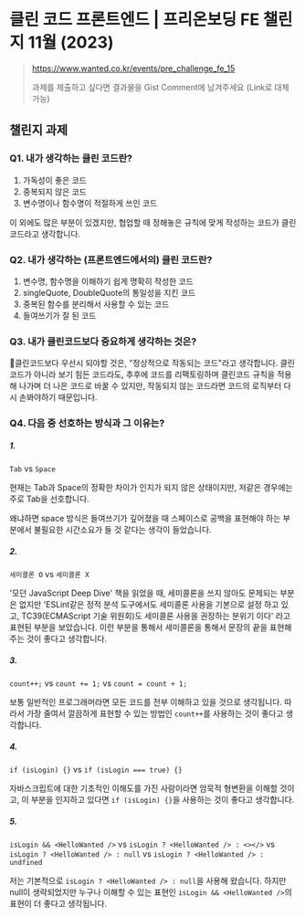 # 클린 코드 프론트엔드 | 프리온보딩 FE 챌린지 11월 (2023)

>https://www.wanted.co.kr/events/pre_challenge_fe_15
>
>과제를 제출하고 싶다면 결과물을 Gist Comment에 남겨주세요 (Link로 대체 가능)

## 챌린지 과제

### Q1. 내가 생각하는 클린 코드란?

1. 가독성이 좋은 코드
2. 중복되지 않은 코드
3. 변수명이나 함수명이 적절하게 쓰인 코드

이 외에도 많은 부분이 있겠지만, 협업할 때 정해놓은 규칙에 맞게 작성하는 코드가 클린 코드라고 생각합니다.

### Q2. 내가 생각하는 (프론트엔드에서의) 클린 코드란?

1. 변수명, 함수명을 이해하기 쉽게 명확히 작성한 코드
2. singleQuote, DoubleQuote의 통일성을 지킨 코드
3. 중복된 함수를 분리해서 사용할 수 있는 코드
4. 들여쓰기가 잘 된 코드

### Q3. 내가 클린코드보다 중요하게 생각하는 것은?

클린코드보다 우선시 되야할 것은, "정상적으로 작동되는 코드"라고 생각합니다.
클린코드가 아니라 보기 힘든 코드라도, 추후에 코드를 리팩토링하며 클린코드 규칙을 적용해 나가며
더 나은 코드로 바꿀 수 있지만, 작동되지 않는 코드라면 코드의 로직부터 다시 손봐야하기 때문입니다.


### Q4. 다음 중 선호하는 방식과 그 이유는?

##### 1.

`Tab` vs `Space`

현재는 Tab과 Space의 정확한 차이가 인지가 되지 않은 상태이지만,
저같은 경우에는 주로 Tab을 선호합니다.

왜냐하면 space 방식은 들여쓰기가 깊어졌을 때 스페이스로 공백을 표현해야 하는 부분에서 불필요한 시간소요가 들 것 같다는 생각이 들었습니다.

##### 2.

`세미콜론 O` vs `세미콜론 X`

'모던 JavaScript Deep Dive' 책을 읽었을 때, 세미콜론을 쓰지 않아도 문제되는 부분은 없지만 'ESLint같은 정적 분석 도구에서도 세미콜론 사용을 기본으로 설정 하고 있고, TC39(ECMAScript 기술 위원회)도 세미콜론 사용을 권장하는 분위기 이다' 라고 표현된 부분을 보았습니다. 이런 부분을 통해서 세미콜론을 통해서 문장의 끝을 표현해주는 것이 좋다고 생각합니다.

##### 3.

`count++;` vs `count += 1;` vs `count = count + 1;`

보통 일반적인 프로그래머라면 모든 코드를 전부 이해하고 있을 것으로 생각됩니다. 따라서 가장 줄여서 깔끔하게 표현할 수 있는 방법인 `count++`를 사용하는 것이 좋다고 생각합니다.

##### 4.

`if (isLogin) {}` vs `if (isLogin === true) {}`

자바스크립트에 대한 기초적인 이해도를 가진 사람이라면 암묵적 형변환을 이해할 것이고, 이 부분을 인지하고 있다면 `if (isLogin) {}`을 사용하는 것이 좋다고 생각합니다.

##### 5.

`isLogin && <HelloWanted />` vs `isLogin ? <HelloWanted /> : <></>` vs `isLogin ? <HelloWanted /> : null` vs `isLogin ? <HelloWanted /> : undfined`

저는 기본적으로 `isLogin ? <HelloWanted /> : null`을 사용해 왔습니다. 하지만 null이 생략되었지만 누구나 이해할 수 있는 표현인 `isLogin && <HelloWanted />`의 표현이 더 좋다고 생각됩니다.
